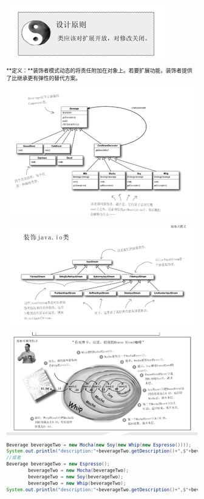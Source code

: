 ![image-20210403131950119](装饰者模式.assets/image-20210403131950119.png)

**定义：**装饰者模式动态的将责任附加在对象上。若要扩展功能，装饰者提供了比继承更有弹性的替代方案。

![image-20210403153925508](装饰者模式.assets/image-20210403153925508.png)

![image-20210403153955245](装饰者模式.assets/image-20210403153955245.png)

![image-20210403154026348](装饰者模式.assets/image-20210403154026348.png)

```java
Beverage beverageTwo = new Mocha(new Soy(new Whip(new Espresso())));
System.out.println("description:"+beverageTwo.getDescription()+",$"+beverageTwo.cost());
//或者
Beverage beverageTwo = new Espresso();
        beverageTwo = new Mocha(beverageTwo);
        beverageTwo = new Soy(beverageTwo);
        beverageTwo = new Whip(beverageTwo);
System.out.println("description:"+beverageTwo.getDescription()+",$"+beverageTwo.cost());
```